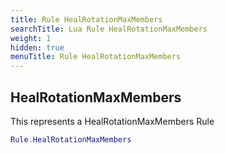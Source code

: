 ```yaml
---
title: Rule HealRotationMaxMembers
searchTitle: Lua Rule HealRotationMaxMembers
weight: 1
hidden: true
menuTitle: Rule HealRotationMaxMembers
---
```

## HealRotationMaxMembers

This represents a HealRotationMaxMembers Rule
```lua
Rule.HealRotationMaxMembers
```